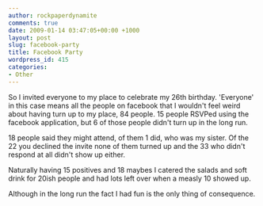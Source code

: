 ```yaml
---
author: rockpaperdynamite
comments: true
date: 2009-01-14 03:47:05+00:00 +1000
layout: post
slug: facebook-party
title: Facebook Party
wordpress_id: 415
categories:
- Other
---
```


So I invited everyone to my place to celebrate my 26th birthday. 'Everyone' in this case means all the people on facebook that I wouldn't feel weird about having turn up to my place, 84 people. 15 people RSVPed using the facebook application, but 6 of those people didn't turn up in the long run.

18 people said they might attend, of them 1 did, who was my sister. Of the 22 you declined the invite none of them turned up and the 33 who didn't respond at all didn't show up either.

Naturally having 15 positives and 18 maybes I catered the salads and soft drink for 20ish people and had lots left over when a measly 10 showed up.

Although in the long run the fact I had fun is the only thing of consequence.
